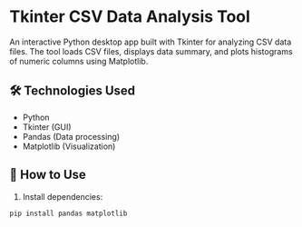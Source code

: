 # Tkinter CSV Data Analysis Tool

An interactive Python desktop app built with Tkinter for analyzing CSV data files. The tool loads CSV files, displays data summary, and plots histograms of numeric columns using Matplotlib.

## 🛠️ Technologies Used

- Python
- Tkinter (GUI)
- Pandas (Data processing)
- Matplotlib (Visualization)

## 🚀 How to Use

1. Install dependencies:

```bash
pip install pandas matplotlib
